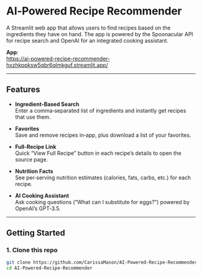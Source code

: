 # AI‑Powered Recipe Recommender

A Streamlit web app that allows users to find recipes based on the ingredients they have on hand. The app is powered by the Spoonacular API for recipe search and OpenAI for an integrated cooking assistant.  

**App**:  
https://ai-powered-recipe-recommender-hxzhkppksw5qbr6qlmkguf.streamlit.app/

---

## Features

- **Ingredient‑Based Search**  
  Enter a comma‑separated list of ingredients and instantly get recipes that use them.

- **Favorites**  
  Save and remove recipes in‑app, plus download a list of your favorites.

- **Full‑Recipe Link**  
  Quick “View Full Recipe” button in each recipe’s details to open the source page.

- **Nutrition Facts**  
  See per‑serving nutrition estimates (calories, fats, carbs, etc.) for each recipe.

- **AI Cooking Assistant**  
  Ask cooking questions (“What can I substitute for eggs?”) powered by OpenAI’s GPT‑3.5.

---

## Getting Started

### 1. Clone this repo

```bash
git clone https://github.com/CarissaMason/AI-Powered-Recipe-Recommender.git
cd AI-Powered-Recipe-Recommender
